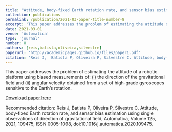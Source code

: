 ```yaml
---
title: "Attitude, body-fixed Earth rotation rate, and sensor bias estimation using single observations of direction of gravitational field"
collection: publications
permalink: /publication/2021-03-paper-title-number-8
excerpt: 'This paper addresses the problem of estimating the attitude of a robotic platform using biased measurements of: (i) the direction of the gravitational field and (ii) angular velocity obtained from a set of high-grade gyroscopes sensitive to the Earth’s rotation.'
date: 2021-03-01
venue: 'Automatica'
type: 'journal'
number: 8
authors: [reis,batista,oliveira,silvestre]
paperurl: 'http://academicpages.github.io/files/paper1.pdf'
citation: 'Reis J,  Batista P, Oliveira P, Silvestre C. Attitude, body-fixed Earth rotation rate, and sensor bias estimation using single observations of direction of gravitational field, Automatica, Volume 125, 2021, 109475, ISSN 0005-1098, doi:10.1016/j.automatica.2020.109475.'
---
```

This paper addresses the problem of estimating the attitude of a robotic platform using biased measurements of: (i) the direction of the gravitational field and (ii) angular velocity obtained from a set of high-grade gyroscopes sensitive to the Earth’s rotation.

[Download paper here](http://academicpages.github.io/files/paper1.pdf)

Recommended citation: Reis J,  Batista P, Oliveira P, Silvestre C. Attitude, body-fixed Earth rotation rate, and sensor bias estimation using single observations of direction of gravitational field, Automatica, Volume 125, 2021, 109475, ISSN 0005-1098, doi:10.1016/j.automatica.2020.109475.

